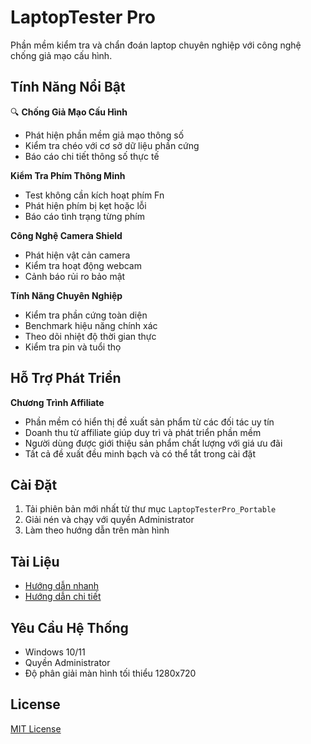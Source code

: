 ﻿# LaptopTester Pro

Phần mềm kiểm tra và chẩn đoán laptop chuyên nghiệp với công nghệ chống giả mạo cấu hình.

## Tính Năng Nổi Bật

🔍 **Chống Giả Mạo Cấu Hình**
- Phát hiện phần mềm giả mạo thông số
- Kiểm tra chéo với cơ sở dữ liệu phần cứng
- Báo cáo chi tiết thông số thực tế

 **Kiểm Tra Phím Thông Minh**
- Test không cần kích hoạt phím Fn
- Phát hiện phím bị kẹt hoặc lỗi
- Báo cáo tình trạng từng phím

 **Công Nghệ Camera Shield**
- Phát hiện vật cản camera
- Kiểm tra hoạt động webcam
- Cảnh báo rủi ro bảo mật

 **Tính Năng Chuyên Nghiệp**
- Kiểm tra phần cứng toàn diện
- Benchmark hiệu năng chính xác
- Theo dõi nhiệt độ thời gian thực
- Kiểm tra pin và tuổi thọ

## Hỗ Trợ Phát Triển

 **Chương Trình Affiliate**
- Phần mềm có hiển thị đề xuất sản phẩm từ các đối tác uy tín
- Doanh thu từ affiliate giúp duy trì và phát triển phần mềm
- Người dùng được giới thiệu sản phẩm chất lượng với giá ưu đãi
- Tất cả đề xuất đều minh bạch và có thể tắt trong cài đặt

## Cài Đặt

1. Tải phiên bản mới nhất từ thư mục `LaptopTesterPro_Portable`
2. Giải nén và chạy với quyền Administrator
3. Làm theo hướng dẫn trên màn hình

## Tài Liệu

- [Hướng dẫn nhanh](QUICKSTART.md)
- [Hướng dẫn chi tiết](USER_GUIDE.md)

## Yêu Cầu Hệ Thống

- Windows 10/11
- Quyền Administrator
- Độ phân giải màn hình tối thiểu 1280x720

## License

[MIT License](LICENSE)
